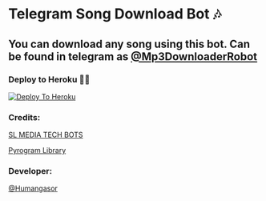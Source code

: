 # Telegram Song Download Bot 🎶

## You can download any song using this bot. Can be found in telegram as [@Mp3DownloaderRobot](https://t.me/Mp3DownloaderRobot)

### Deploy to Heroku 🏃‍♂

[![Deploy To Heroku](https://www.herokucdn.com/deploy/button.svg)](https://heroku.com/deploy?template=https://github.com/prabhasha-p/Song-Downloader)

### Credits:

[SL MEDIA TECH BOTS](https://t.me/SL_MEDIA_TECH_GRUOP)

[Pyrogram Library](https://github.com/pyrogram/pyrogram)

### Developer:

[@Humangasor](https://t.me/Humangasor)

